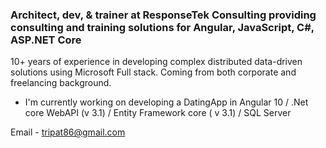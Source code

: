 ### Architect, dev, & trainer at ResponseTek Consulting providing consulting and training solutions for Angular, JavaScript, C#, ASP.NET Core

10+ years of experience in developing complex distributed data-driven solutions using Microsoft Full stack.
Coming from both corporate and freelancing background.

- I'm currently working on developing a DatingApp in Angular 10 / .Net core WebAPI (v 3.1) / Entity Framework core ( v 3.1) / SQL Server

Email - tripat86@gmail.com

<!--
**tripat86/tripat86** is a ✨ _special_ ✨ repository because its `README.md` (this file) appears on your GitHub profile.

Here are some ideas to get you started:

- 🔭 I’m currently working on ...
- 🌱 I’m currently learning ...
- 👯 I’m looking to collaborate on ...
- 🤔 I’m looking for help with ...
- 💬 Ask me about ...
- 📫 How to reach me: ...
- 😄 Pronouns: ...
- ⚡ Fun fact: ...
-->
